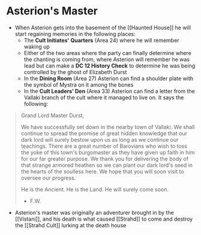 # Asterion's Master

* When Asterion gets into the basement of the [[Haunted House]] he will start regaining memories in the following places:
  * The **Cult Initiates' Quarters** (Area 24) where he will remember waking up
  * Either of the two areas where the party can finally determine where the chanting is coming from, where Asterion will remember he was lead but can make a **DC 12 History Check** to determine he was being controlled by the ghost of Elizabeth Durst
  * In the **Dining Room** (Area 27) Asterion can find a shoulder plate with the symbol of Mystra on it among the bones
  * In the **Cult Leaders' Den** (Area 33) Asterion can find a letter from the Vallaki branch of the cult where it managed to live on. It says the following:

> Grand Lord Master Durst,
>
> We have successfully set down in the nearby town of Vallaki. We shall continue to spread the promise of great hidden knowledge that our dark lord will surely bestow upon us as long as we continue our teachings. There are a great number of Barovians who wish to toss the yoke of this town's burgomaster as they have given up faith in him for our far greater purpose. We thank you for delivering the body of that strange armored heathen so we can plant our dark lord's seed in the hearts of the soulless here. We hope that you will soon visit to oversee our progress.
>
> He is the Ancient. He is the Land.
> He will surely come soon.
> - F.W.

* Asterion's master was originally an adventurer brought in by the [[Vistani]], and his death is what caused [[Strahd]] to come and destroy the [[Strahd Cult]] lurking at the death house